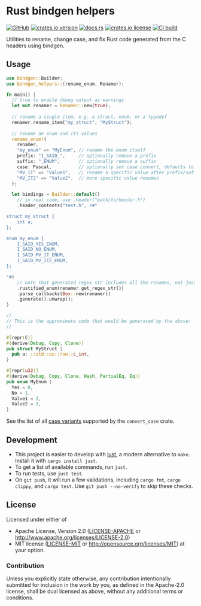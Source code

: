 # Rust bindgen helpers

[![GitHub](https://img.shields.io/badge/github-nyurik/bindgen_helpers-8da0cb?logo=github)](https://github.com/nyurik/bindgen_helpers)
[![crates.io version](https://img.shields.io/crates/v/bindgen_helpers)](https://crates.io/crates/bindgen_helpers)
[![docs.rs](https://img.shields.io/docsrs/bindgen_helpers)](https://docs.rs/bindgen_helpers)
[![crates.io license](https://img.shields.io/crates/l/bindgen_helpers)](https://github.com/nyurik/bindgen_helpers/blob/main/LICENSE-APACHE)
[![CI build](https://github.com/nyurik/bindgen_helpers/actions/workflows/ci.yml/badge.svg)](https://github.com/nyurik/bindgen_helpers/actions)

Utilities to rename, change case, and fix Rust code generated from the C headers using bindgen.

## Usage

```rust
use bindgen::Builder;
use bindgen_helpers::{rename_enum, Renamer};

fn main() {
  // true to enable debug output as warnings
  let mut renamer = Renamer::new(true);
  
  // rename a single item, e.g. a struct, enum, or a typedef
  renamer.rename_item("my_struct", "MyStruct");
  
  // rename an enum and its values
  rename_enum!(
    renamer,
    "my_enum" => "MyEnum", // rename the enum itself
    prefix: "I_SAID_",     // optionally remove a prefix
    suffix: "_ENUM",       // optionally remove a suffix
    case: Pascal,          // optionally set case convert, defaults to "PascalCase"
    "MV_IT" => "Value1",   // rename a specific value after prefix/suffix removal
    "MV_IT2" => "Value2",  // more specific value renames
  );

  let bindings = Builder::default()
    // in real code, use .header("path/to/header.h")
    .header_contents("test.h", r#"

struct my_struct {
    int a;
};

enum my_enum {
	I_SAID_YES_ENUM,
	I_SAID_NO_ENUM,
	I_SAID_MV_IT_ENUM,
	I_SAID_MV_IT2_ENUM,
};

"#)
    // note that generated regex str includes all the renames, not just enums
    .rustified_enum(renamer.get_regex_str())
    .parse_callbacks(Box::new(renamer))
    .generate().unwrap();
}

//
// This is the approximate code that would be generated by the above:
//

#[repr(C)]
#[derive(Debug, Copy, Clone)]
pub struct MyStruct {
  pub a: ::std::os::raw::c_int,
}

#[repr(u32)]
#[derive(Debug, Copy, Clone, Hash, PartialEq, Eq)]
pub enum MyEnum {
  Yes = 0,
  No = 1,
  Value1 = 2,
  Value2 = 3,
}

```

<!-- This code would generate the actual test output, but it is not stable enough to always run

  // Output the generated code to a string.
  // In real code, use .write_to_file("bindings.rs") 
  let mut output = Vec::new();
  bindings.write(Box::new(&mut output)).unwrap();
  let output = String::from_utf8(output).unwrap();

  assert_eq!(output, r##"#[repr(C)]
#[derive(Debug, Copy, Clone)]
pub struct MyStruct {
    pub a: ::std::os::raw::c_int,
}
#[allow(clippy::unnecessary_operation, clippy::identity_op)]
const _: () = {
    ["Size of MyStruct"][::std::mem::size_of::<MyStruct>() - 4usize];
    ["Alignment of MyStruct"][::std::mem::align_of::<MyStruct>() - 4usize];
    ["Offset of field: MyStruct::a"][::std::mem::offset_of!(MyStruct, a) - 0usize];
};
#[repr(u32)]
#[derive(Debug, Copy, Clone, Hash, PartialEq, Eq)]
pub enum MyEnum {
    Yes = 0,
    No = 1,
    Value1 = 2,
    Value2 = 3,
}
"##);
-->

See the list of all [case variants](https://docs.rs/convert_case/latest/convert_case/enum.Case.html) supported by the `convert_case` crate.

## Development

* This project is easier to develop with [just](https://github.com/casey/just#readme), a modern alternative to `make`.
  Install it with `cargo install just`.
* To get a list of available commands, run `just`.
* To run tests, use `just test`.
* On `git push`, it will run a few validations, including `cargo fmt`, `cargo clippy`, and `cargo test`.
  Use `git push --no-verify` to skip these checks.

## License

Licensed under either of

* Apache License, Version 2.0 ([LICENSE-APACHE](LICENSE-APACHE) or <http://www.apache.org/licenses/LICENSE-2.0>)
* MIT license ([LICENSE-MIT](LICENSE-MIT) or <http://opensource.org/licenses/MIT>)
  at your option.

### Contribution

Unless you explicitly state otherwise, any contribution intentionally
submitted for inclusion in the work by you, as defined in the
Apache-2.0 license, shall be dual licensed as above, without any
additional terms or conditions.
